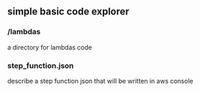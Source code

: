 
## simple basic code explorer

### /lambdas

a directory for lambdas code

### step_function.json 
describe a step function json that will be written in aws console